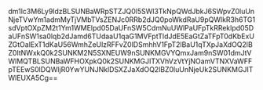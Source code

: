 dm1lc3M6Ly9ldzBLSUNBaWRpSTZJQ0l5SWl3TkNpQWdJbkJ6SWpvZ0luUnNjeTVwYm1admMyTjVMbTVsZENJc0RRb2dJQ0poWkdRaU9pQWlkR3h6TG1sdVptOXpZM2t1Ym1WMElpd05DaUFnSW5CdmNuUWlPaUFpTkRReklpd05DaUFnSW1sa0lqb2dJamd6TUdaaU1qaG1MVFptTldJdE5EaGtZaTFpT0dKbExUZGtOalExT1dKaU56WmhZeUlzRFFvZ0lDSmhhV1FpT2lBaU1qTXpJaXdOQ2lBZ0ltNWxkQ0k2SUNKM2N5SXNEUW9nSUNKMGVYQmxJam9nSW01dmJtVWlMQTBLSUNBaWFHOXpkQ0k2SUNKMGJITXVhVzVtYjNOamVTNXVaWFFpTEEwS0lDQWljR0YwYUNJNklDSXZJaXdOQ2lBZ0luUnNjeUk2SUNKMGJITWlEUXA5Cg==
